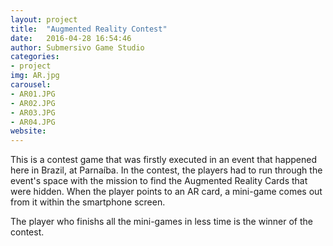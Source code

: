```yaml
---
layout: project
title:  "Augmented Reality Contest"
date:   2016-04-28 16:54:46
author: Submersivo Game Studio
categories:
- project
img: AR.jpg
carousel:
- AR01.JPG
- AR02.JPG
- AR03.JPG
- AR04.JPG
website:
---
```

This is a contest game that was firstly executed in an event that happened here in Brazil, at Parnaíba. In the contest, the players had to run through the event's space with the mission to find the Augmented Reality Cards that were hidden. When the player points to an AR card, a mini-game comes out from it within the smartphone screen.

The player who finishs all the mini-games in less time is the winner of the contest.